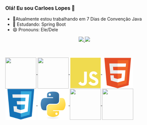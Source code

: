 ### Olá! Eu sou Carloes Lopes 👋

- 🔭Atualmente estou trabalhando em 7 Dias de Convenção Java
- 🌱 Estudando: Spring Boot 
- 😄 Pronouns: Ele/Dele

<div align="center">
  <a href="https://github.com/carlosslopes">
  <img height="180em" src="https://github-readme-stats.vercel.app/api?username=carlosslopes&show_icons=true&theme=dracula&include_all_commits=true&count_private=true"/>
  <img height="180em" src="https://github-readme-stats.vercel.app/api/top-langs/?username=carlosslopes&layout=compact&langs_count=7&theme=dracula"/>
</div>

##

<div style="display: inline_block"><br>
<link rel="stylesheet" href="https://cdn.jsdelivr.net/gh/devicons/devicon@v2.15.1/devicon.min.css">
<i class="devicon-spring-plain colored"></i>
<img align="center" height="99" width="99" src="https://cdn.jsdelivr.net/gh/devicons/devicon/icons/spring/spring-original-wordmark.svg" />
<img align="center" height="99" width="99" src="https://cdn.jsdelivr.net/gh/devicons/devicon/icons/java/java-original-wordmark.svg" />
<img align="center" height="99" width="99" src="https://raw.githubusercontent.com/devicons/devicon/master/icons/javascript/javascript-plain.svg">
<img align="center" height="99" width="99" src="https://raw.githubusercontent.com/devicons/devicon/master/icons/html5/html5-original.svg">
<img align="center" height="99" width="99" src="https://raw.githubusercontent.com/devicons/devicon/master/icons/css3/css3-original.svg">
<img align="center" height="99" width="99" src="https://raw.githubusercontent.com/devicons/devicon/master/icons/python/python-original.svg">
<img align="center" height="99" width="99" src="https://cdn.jsdelivr.net/gh/devicons/devicon/icons/github/github-original-wordmark.svg" />
<img align="center" height="99" width="99" src="https://cdn.jsdelivr.net/gh/devicons/devicon/icons/linkedin/linkedin-original.svg" />   
</div>    

##
